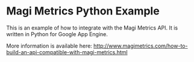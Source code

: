 # Magi Metrics Python Example
This is an example of how to integrate with the Magi Metrics API. It is written in Python for Google App Engine. 

More information is available here:
<http://www.magimetrics.com/how-to-build-an-api-compatible-with-magi-metrics.html>
